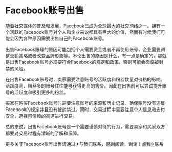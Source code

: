 # Facebook账号出售

随着社交媒体的普及和发展，Facebook已成为全球最大的社交网络之一。拥有一个活跃的Facebook账号对个人和企业来说都具有巨大的价值，然而有时候我们可能会因为各种原因需要出售自己的Facebook账号。

出售Facebook账号的原因可能包括个人需要资金或者不再使用账号，企业需要调整营销策略或者改变品牌形象等。不论出售的原因是什么，有一点是确定的，那就是出售Facebook账号必须要符合Facebook的规定和政策，否则可能会面临被封禁的风险。

在出售Facebook账号时，卖家需要注意账号的活跃度和粉丝数量对价格的影响。活跃度高、粉丝多的账号往往能够获得更高的售价，因此在出售前可以尝试提升账号的活跃度和吸引更多的粉丝。

买家在购买Facebook账号时需要注意账号的来源和历史记录，确保账号没有违反Facebook的规定并且没有被封禁过。同时，交易过程中需要注意个人信息和支付安全，选择可信赖的渠道进行交易。

总的来说，出售Facebook账号是一个需要谨慎对待的行为，需要卖家和买家双方都要对交易过程有清晰的了解和保障。

更多关于Facebook账号出售请通过✈与我们联系，感谢阅读，谢谢！[点我✈联系](https://1.k02.cc)